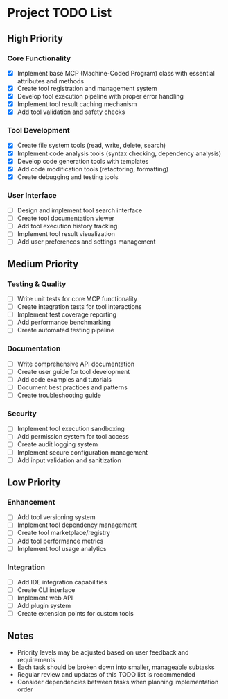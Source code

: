 # Project TODO List

## High Priority

### Core Functionality
- [x] Implement base MCP (Machine-Coded Program) class with essential attributes and methods
- [x] Create tool registration and management system
- [x] Develop tool execution pipeline with proper error handling
- [x] Implement tool result caching mechanism
- [x] Add tool validation and safety checks

### Tool Development
- [x] Create file system tools (read, write, delete, search)
- [x] Implement code analysis tools (syntax checking, dependency analysis)
- [x] Develop code generation tools with templates
- [x] Add code modification tools (refactoring, formatting)
- [x] Create debugging and testing tools

### User Interface
- [ ] Design and implement tool search interface
- [ ] Create tool documentation viewer
- [ ] Add tool execution history tracking
- [ ] Implement tool result visualization
- [ ] Add user preferences and settings management

## Medium Priority

### Testing & Quality
- [ ] Write unit tests for core MCP functionality
- [ ] Create integration tests for tool interactions
- [ ] Implement test coverage reporting
- [ ] Add performance benchmarking
- [ ] Create automated testing pipeline

### Documentation
- [ ] Write comprehensive API documentation
- [ ] Create user guide for tool development
- [ ] Add code examples and tutorials
- [ ] Document best practices and patterns
- [ ] Create troubleshooting guide

### Security
- [ ] Implement tool execution sandboxing
- [ ] Add permission system for tool access
- [ ] Create audit logging system
- [ ] Implement secure configuration management
- [ ] Add input validation and sanitization

## Low Priority

### Enhancement
- [ ] Add tool versioning system
- [ ] Implement tool dependency management
- [ ] Create tool marketplace/registry
- [ ] Add tool performance metrics
- [ ] Implement tool usage analytics

### Integration
- [ ] Add IDE integration capabilities
- [ ] Create CLI interface
- [ ] Implement web API
- [ ] Add plugin system
- [ ] Create extension points for custom tools

## Notes
- Priority levels may be adjusted based on user feedback and requirements
- Each task should be broken down into smaller, manageable subtasks
- Regular review and updates of this TODO list is recommended
- Consider dependencies between tasks when planning implementation order 